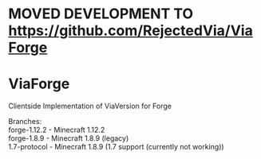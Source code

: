 # MOVED DEVELOPMENT TO https://github.com/RejectedVia/ViaForge
# ViaForge
Clientside Implementation of ViaVersion for Forge

Branches:  
forge-1.12.2 - Minecraft 1.12.2  
forge-1.8.9 - Minecraft 1.8.9 (legacy)  
1.7-protocol - Minecraft 1.8.9 (1.7 support (currently not working))
